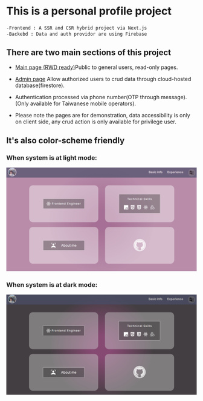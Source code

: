 # This is a personal profile project

    -Frontend : A SSR and CSR hybrid project via Next.js
    -Backebd : Data and auth providor are using Firebase

## There are two main sections of this project

- [Main page (RWD ready)](https://liting-cv.vercel.app/)Public to general users, read-only pages.

- [Admin page](https://liting-cv.vercel.app/admin)
  Allow authorized users to crud data through cloud-hosted database(firestore).
- Authentication processed via phone number(OTP through message).(Only available for Taiwanese mobile operators).
- Please note the pages are for demonstration, data accessibility is only on client side, any crud action is only available for privilege user.
  
## It's also color-scheme friendly 

### When system is at light mode: 

![light mode](public/light1.png "light mode")

### When system is at dark mode: 

![dark mode](public/dark1.png "dark mode")